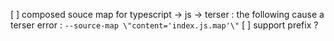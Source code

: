 [ ] composed souce map for typescript -> js -> terser : the following cause a terser error : `--source-map \"content='index.js.map'\"`
[ ] support prefix ?
